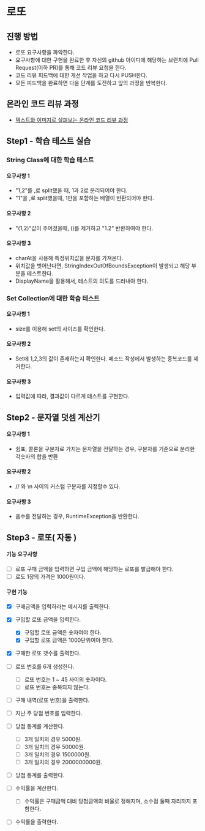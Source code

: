 # 로또
## 진행 방법
* 로또 요구사항을 파악한다.
* 요구사항에 대한 구현을 완료한 후 자신의 github 아이디에 해당하는 브랜치에 Pull Request(이하 PR)를 통해 코드 리뷰 요청을 한다.
* 코드 리뷰 피드백에 대한 개선 작업을 하고 다시 PUSH한다.
* 모든 피드백을 완료하면 다음 단계를 도전하고 앞의 과정을 반복한다.

## 온라인 코드 리뷰 과정
* [텍스트와 이미지로 살펴보는 온라인 코드 리뷰 과정](https://github.com/next-step/nextstep-docs/tree/master/codereview)

## Step1 - 학습 테스트 실습

### String Class에 대한 학습 테스트
#### 요구사항 1
 - "1,2"를 ,로 split했을 때, 1과 2로 분리되어야 한다.
 - "1"을 ,로 split했을때, 1만을 포함하는 배열이 반환되어야 한다.

#### 요구사항 2
 - "(1,2)"값이 주어졌을때, ()를 제거하고 "1.2" 반환하여야 한다.
 
#### 요구사항 3
 - charAt을 사용해 특정위치값을 문자를 가져온다.
 - 위치값을 벗어난다면, StringIndexOutOfBoundsException이 발생되고 해당 부분을 테스트한다.
 - DisplayName을 활용해서, 테스트의 의도를 드러내야 한다.
 
### Set Collection에 대한 학습 테스트
#### 요구사항 1
 - size를 이용해 set의 사이즈를 확인한다.
 
#### 요구사항 2
 - Set에 1,2,3의 값이 존재하는지 확인한다. 메소드 작성에서 발생하는 중복코드를 제거한다.
 
#### 요구사항 3
 - 입력값에 따라, 결과값이 다르게 테스트를 구현한다.
 
 
## Step2 - 문자열 덧셈 계산기

#### 요구사항 1
 - 쉼표, 콜론을 구분자로 가지는 문자열을 전달하는 경우, 구분자를 기준으로 분리한 각숫자의 합을 반환
 
#### 요구사항 2
 - // 와 \n 사이의 커스텀 구분자를 지정할수 있다.

#### 요구사항 3
 - 음수를 전달하는 경우, RuntimeException을 반환한다. 

## Step3 - 로또( 자동 )
#### 기능 요구사항
- [ ] 로또 구매 금액을 입력하면 구입 금액에 해당하는 로또를 발급해야 한다.
- [ ] 로도 1장의 가격은 1000원이다.

#### 구현 기능
- [x] 구매금액을 입력하라는 메시지를 출력한다.
- [x] 구입할 로또 금액을 입력한다.
    - [x] 구입할 로또 금액은 숫자여야 한다.
    - [x] 구입할 로또 금액은 1000단위여야 한다.
- [x] 구매한 로또 갯수를 출력한다.

- [ ] 로또 번호를 6개 생성한다.
    - [ ] 로또 번호는 1 ~ 45 사이의 숫자이다.
    - [ ] 로또 번호는 중복되지 않는다.
- [ ] 구매 내역(로또 번호)을 출력한다.

- [ ] 지난 주 당첨 번호를 입력한다.
- [ ] 당첨 통계를 계산한다.
    - [ ] 3개 일치의 경우 5000원.
    - [ ] 3개 일치의 경우 50000원.
    - [ ] 3개 일치의 경우 1500000원.
    - [ ] 3개 일치의 경우 2000000000원.
- [ ] 당첨 통계를 출력한다.

- [ ] 수익률을 계산한다.
    - [ ] 수익률은 구매금액 대비 당첨금액의 비율로 정해지며, 소수점 둘째 자리까지 포함한다.
- [ ] 수익률을 출력한다.
 